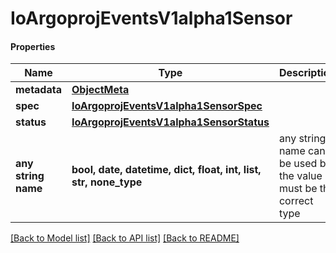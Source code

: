 # IoArgoprojEventsV1alpha1Sensor

#### Properties
Name | Type | Description | Notes
------------ | ------------- | ------------- | -------------
**metadata** | [**ObjectMeta**](ObjectMeta.md) |  | [optional] 
**spec** | [**IoArgoprojEventsV1alpha1SensorSpec**](IoArgoprojEventsV1alpha1SensorSpec.md) |  | [optional] 
**status** | [**IoArgoprojEventsV1alpha1SensorStatus**](IoArgoprojEventsV1alpha1SensorStatus.md) |  | [optional] 
**any string name** | **bool, date, datetime, dict, float, int, list, str, none_type** | any string name can be used but the value must be the correct type | [optional]

[[Back to Model list]](../README.md#documentation-for-models) [[Back to API list]](../README.md#documentation-for-api-endpoints) [[Back to README]](../README.md)

